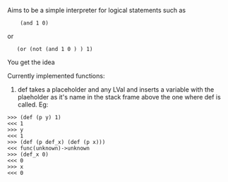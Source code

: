 Aims to be a simple interpreter for logical statements such as

```
    (and 1 0)
```

or

```
   (or (not (and 1 0 ) ) 1)
```

You get the idea

Currently implemented functions:

1) def takes a placeholder and any LVal and inserts a variable with the plaeholder as it's name in the stack frame above the one where def is called. Eg:
````
>>> (def (p y) 1)
<<< 1 
>>> y
<<< 1 
>>> (def (p def_x) (def (p x)))
<<< func(unknown)->unknown 
>>> (def_x 0)
<<< 0 
>>> x
<<< 0
````
